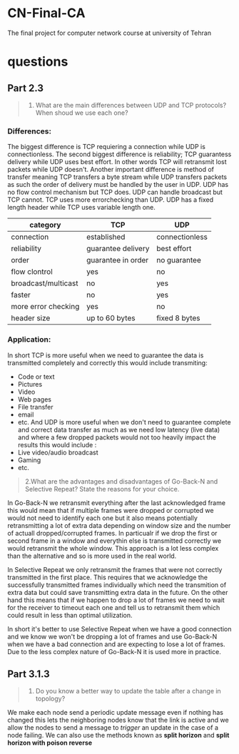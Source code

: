 # CN-Final-CA
The final project for computer network course at university of Tehran


# questions
## Part 2.3

>1. What are the main differences between UDP and TCP protocols? When shoud we use each one?

### Differences:
The biggest difference is TCP requiering a connection while UDP is connectionless. The second biggest difference is reliability; TCP guarantess delivery while UDP uses best effort. In other words TCP will retransmit lost packets while UDP doesn't. Another important difference is method of transfer meaning TCP transfers a byte stream while UDP transfers packets as such the order of delivery must be handled by the user in UDP. UDP has no flow control mechanism but TCP does. UDP can handle broadcast but TCP cannot. TCP uses more errorchecking than UDP. UDP has a fixed length header while TCP uses variable length one.



| category            | TCP                 | UDP             |
| -------------       | -------------       | -------------   |
| connection          | established         | connectionless  |
| reliability         | guarantee delivery  | best effort     |
| order               | guarantee in order  | no guarantee    |
| flow clontrol       | yes                 | no              |
| broadcast/multicast | no                  | yes             |
| faster              | no                  | yes             |
| more error checking | yes                 | no              |
| header size         | up to 60 bytes      | fixed 8 bytes   |


### Application:
In short TCP is more useful when we need to guarantee the data is transmitted completely and correctly this would include transmiting:
* Code or text 
* Pictures
* Video
* Web pages
* File transfer
* email
* etc.
And UDP is more useful when we don't need to guarantee complete and correct data transfer as much as we need low latency (live data) and where a few dropped packets would not too heavily impact the results this would include :
* Live video/audio broadcast
* Gaming
* etc.

>2.What are the advantages and disadvantages of Go-Back-N and Selective Repeat? State the reasons for your choice.

In Go-Back-N we retransmit everything after the last acknowledged frame this would mean that if multiple frames were dropped or corrupted we would not need to identify each one but it also means potentially retransmitting a lot of extra data depending on window size and the number of actuall dropped/corrupted frames. In particualr if we drop the first or second frame in a window and everythin else is transmitted correctly we would retransmit the whole window. This approach is a lot less complex than the alternative and so is more used in the real world.

In Selective Repeat we only retransmit the frames that were not correctly transmitted in the first place. This requires that we acknowledge the successfully transmitted frames individually which need the transmition of extra data but could save transmitting extra data in the future. On the other hand this means that if we happen to drop a lot of frames we need to wait for the receiver to timeout each one and tell us to retransmit them which could result in less than optimal utilization.

In short it's better to use Selective Repeat when we have a good connection and we know we won't be dropping a lot of frames and use Go-Back-N when we have a bad connection and are expecting to lose a lot of frames. Due to the less complex nature of Go-Back-N it is used more in practice.


## Part 3.1.3
>1. Do you know a better way to update the table after a change in topology?

We make each node send a periodic update message even if nothing has changed this lets the neighboring nodes know that the link is active and we allow the nodes to send a message to *trigger* an update in the case of a node failing. We can also use the methods known as **split horizon** and **split horizon with poison reverse**
